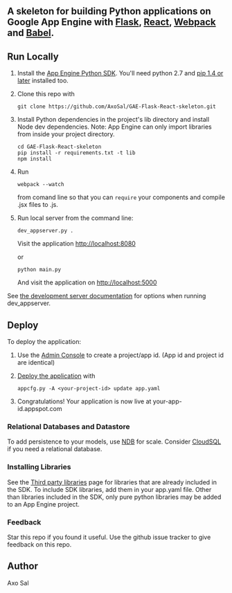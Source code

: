 ## A skeleton for building Python applications on Google App Engine with [Flask](http://flask.pocoo.org), [React](https://facebook.github.io/react/), [Webpack](https://webpack.github.io/) and [Babel](https://babeljs.io/).

## Run Locally
1. Install the [App Engine Python SDK](https://developers.google.com/appengine/downloads).
You'll need python 2.7 and [pip 1.4 or later](http://www.pip-installer.org/en/latest/installing.html) installed too.

2. Clone this repo with

   ```
   git clone https://github.com/AxoSal/GAE-Flask-React-skeleton.git
   ```
3. Install Python dependencies in the project's lib directory and install Node dev dependencies.
   Note: App Engine can only import libraries from inside your project directory.

   ```
   cd GAE-Flask-React-skeleton
   pip install -r requirements.txt -t lib
   npm install
   ```
   
5. Run 
   ```
   webpack --watch
   ```
   from comand line so that you can `require` your components and compile .jsx files to .js.
   
4. Run local server from the command line:

   ```
   dev_appserver.py .
   ```
   Visit the application [http://localhost:8080](http://localhost:8080)

   or

   ```
   python main.py
   ```
   And visit the application on [http://localhost:5000](http://localhost:5000)


See [the development server documentation](https://developers.google.com/appengine/docs/python/tools/devserver)
for options when running dev_appserver.

## Deploy
To deploy the application:

1. Use the [Admin Console](https://appengine.google.com) to create a
   project/app id. (App id and project id are identical)
1. [Deploy the
   application](https://developers.google.com/appengine/docs/python/tools/uploadinganapp) with

   ```
   appcfg.py -A <your-project-id> update app.yaml
   ```
1. Congratulations!  Your application is now live at your-app-id.appspot.com

### Relational Databases and Datastore
To add persistence to your models, use
[NDB](https://developers.google.com/appengine/docs/python/ndb/) for
scale.  Consider
[CloudSQL](https://developers.google.com/appengine/docs/python/cloud-sql)
if you need a relational database.

### Installing Libraries
See the [Third party
libraries](https://developers.google.com/appengine/docs/python/tools/libraries27)
page for libraries that are already included in the SDK.  To include SDK
libraries, add them in your app.yaml file. Other than libraries included in
the SDK, only pure python libraries may be added to an App Engine project.

### Feedback
Star this repo if you found it useful. Use the github issue tracker to give
feedback on this repo.

## Author
Axo Sal
